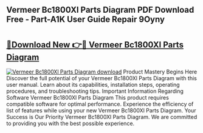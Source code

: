 ## Vermeer Bc1800Xl Parts Diagram PDF Download Free - Part-A1K User Guide Repair 9Oyny

# <h2><a href="http://dfj8r3.blite.top/?on=Vermeer+Bc1800Xl+Parts+Diagram">🔗Download New 👉🔴 Vermeer Bc1800Xl Parts Diagram</a></h2>

[![Vermeer Bc1800Xl Parts Diagram download](https://i.imgur.com/lujVjoI.png)](http://dfj8r3.blite.top/?on=Vermeer+Bc1800Xl+Parts+Diagram)
Product Mastery Begins Here Discover the full potential of your Vermeer Bc1800Xl Parts Diagram with this user manual. Learn about its capabilities, installation steps, operating procedures, and troubleshooting tips. Important Information Regarding Software Vermeer Bc1800Xl Parts Diagram This product requires compatible software for optimal performance. Experience the efficiency of list of features while using your new Vermeer Bc1800Xl Parts Diagram. Your Success is Our Priority Vermeer Bc1800Xl Parts Diagram. We are committed to providing you with the best possible experience.
